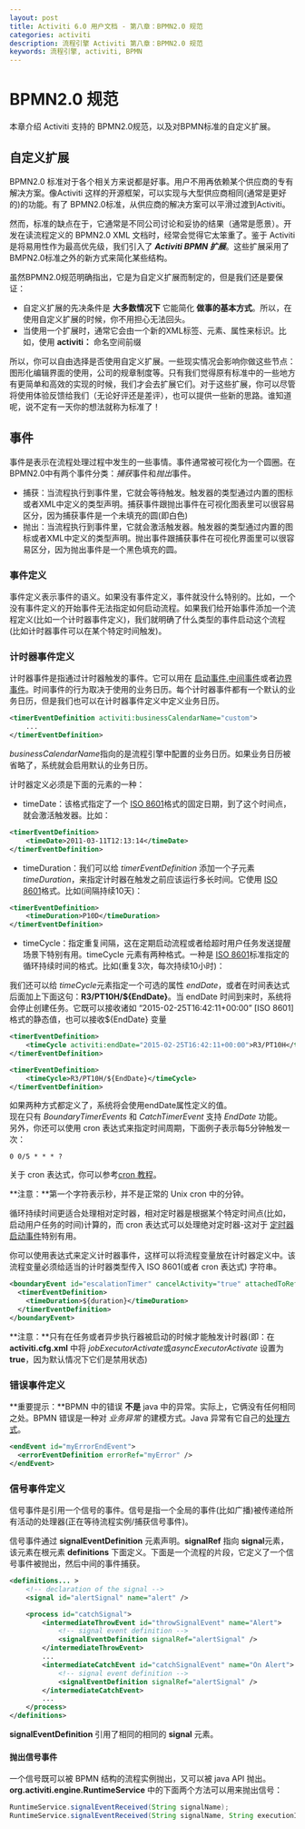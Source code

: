 ```yaml
---
layout: post
title: Activiti 6.0 用户文档 - 第八章：BPMN2.0 规范
categories: activiti
description: 流程引擎 Activiti 第八章：BPMN2.0 规范
keywords: 流程引擎, activiti, BPMN
---
```

# BPMN2.0 规范
本章介绍 Activiti 支持的 BPMN2.0规范，以及对BPMN标准的自定义扩展。

## 自定义扩展
BPMN2.0 标准对于各个相关方来说都是好事。用户不用再依赖某个供应商的专有解决方案。像Activiti 这样的开源框架，可以实现与大型供应商相同(通常是更好的)的功能。有了 BPMN2.0标准，从供应商的解决方案可以平滑过渡到Activiti。

然而，标准的缺点在于，它通常是不同公司讨论和妥协的结果（通常是愿景）。开发在读流程定义的 BPMN2.0 XML 文档时，经常会觉得它太笨重了。鉴于 Activiti 是将易用性作为最高优先级，我们引入了 ***Activiti BPMN 扩展***。这些扩展采用了BMPN2.0标准之外的新方式来简化某些结构。

虽然BPMN2.0规范明确指出，它是为自定义扩展而制定的，但是我们还是要保证：
- 自定义扩展的先决条件是 **大多数情况下** 它能简化 **做事的基本方式**。所以，在使用自定义扩展的时候，你不用担心无法回头。
- 当使用一个扩展时，通常它会由一个新的XML标签、元素、属性来标识。比如，使用 **activiti：** 命名空间前缀

所以，你可以自由选择是否使用自定义扩展。一些现实情况会影响你做这些节点：图形化编辑界面的使用，公司的规章制度等。只有我们觉得原有标准中的一些地方有更简单和高效的实现的时候，我们才会去扩展它们。对于这些扩展，你可以尽管将使用体验反馈给我们（无论好评还是差评），也可以提供一些新的思路。谁知道呢，说不定有一天你的想法就称为标准了！

## 事件
事件是表示在流程处理过程中发生的一些事情。事件通常被可视化为一个圆圈。在BPMN2.0中有两个事件分类：*捕获*事件和*抛出*事件。
- 捕获：当流程执行到事件里，它就会等待触发。触发器的类型通过内置的图标或者XML中定义的类型声明。捕获事件跟抛出事件在可视化图表里可以很容易区分，因为捕获事件是一个未填充的圆(即白色)
- 抛出：当流程执行到事件里，它就会激活触发器。触发器的类型通过内置的图标或者XML中定义的类型声明。抛出事件跟捕获事件在可视化界面里可以很容易区分，因为抛出事件是一个黑色填充的圆。

### 事件定义
事件定义表示事件的语义。如果没有事件定义，事件就没什么特别的。比如，一个没有事件定义的开始事件无法指定如何启动流程。如果我们给开始事件添加一个流程定义(比如一个计时器事件定义)，我们就明确了什么类型的事件启动这个流程(比如计时器事件可以在某个特定时间触发)。

### 计时器事件定义
计时器事件是指通过计时器触发的事件。它可以用在 [启动事件](https://www.activiti.org/userguide/#bpmnTimerStartEvent),[中间事件](https://www.activiti.org/userguide/#bpmnIntermediateCatchingEvent)或者[边界事件](https://www.activiti.org/userguide/#bpmnTimerBoundaryEvent)。时间事件的行为取决于使用的业务日历。每个计时器事件都有一个默认的业务日历，但是我们也可以在计时器事件定义中定义业务日历。

```xml
<timerEventDefinition activiti:businessCalendarName="custom">
    ...
</timerEventDefinition>
```

*businessCalendarName*指向的是流程引擎中配置的业务日历。如果业务日历被省略了，系统就会启用默认的业务日历。

计时器定义必须是下面的元素的一种：
- timeDate：该格式指定了一个 [ISO 8601](http://en.wikipedia.org/wiki/ISO_8601#Dates)格式的固定日期，到了这个时间点，就会激活触发器。比如：
```xml
<timerEventDefinition>
    <timeDate>2011-03-11T12:13:14</timeDate>
</timerEventDefinition>
```
- timeDuration：我们可以给 *timerEventDefinition* 添加一个子元素 *timeDuration*，来指定计时器在触发之前应该运行多长时间。它使用 [ISO 8601](http://en.wikipedia.org/wiki/ISO_8601#Durations)格式。比如(间隔持续10天)：
```xml
<timerEventDefinition>
    <timeDuration>P10D</timeDuration>
</timerEventDefinition>
```
- timeCycle：指定重复间隔，这在定期启动流程或者给超时用户任务发送提醒场景下特别有用。timeCycle 元素有两种格式。一种是 [ISO 8601](http://en.wikipedia.org/wiki/ISO_8601#Repeating_intervals)标准指定的循环持续时间的格式。比如(重复3次，每次持续10小时)：

我们还可以给 *timeCycle*元素指定一个可选的属性 *endDate*，或者在时间表达式后面加上下面这句：**R3/PT10H/\${EndDate}**。当 endDate 时间到来时，系统将会停止创建任务。它既可以接收诸如 “2015-02-25T16:42:11+00:00” [ISO 8601]格式的静态值，也可以接收\${EndDate} 变量
```xml
<timerEventDefinition>
    <timeCycle activiti:endDate="2015-02-25T16:42:11+00:00">R3/PT10H</timeCycle>
</timerEventDefinition>
```
```xml
<timerEventDefinition>
    <timeCycle>R3/PT10H/${EndDate}</timeCycle>
</timerEventDefinition>
```
如果两种方式都定义了，系统将会使用endDate属性定义的值。  
现在只有 *BoundaryTimerEvents* 和 *CatchTimerEvent* 支持 *EndDate* 功能。  
另外，你还可以使用 cron 表达式来指定时间周期，下面例子表示每5分钟触发一次：
```properties
0 0/5 * * * ?
```
关于 cron 表达式，你可以参考[cron 教程](http://www.quartz-scheduler.org/docs/tutorials/crontrigger.html)。

**注意：**第一个字符表示秒，并不是正常的 Unix cron 中的分钟。

循环持续时间更适合处理相对定时器，相对定时器是根据某个特定时间点(比如，启动用户任务的时间)计算的，而 cron 表达式可以处理绝对定时器-这对于 [定时器启动事件](https://www.activiti.org/userguide/#timerStartEventDescription)特别有用。

你可以使用表达式来定义计时器事件，这样可以将流程变量放在计时器定义中。该流程变量必须给适当的计时器类型传入 ISO 8601(或者 cron 表达式) 字符串。
```xml
<boundaryEvent id="escalationTimer" cancelActivity="true" attachedToRef="firstLineSupport">
  <timerEventDefinition>
    <timeDuration>${duration}</timeDuration>
  </timerEventDefinition>
</boundaryEvent>
```
**注意：**只有在任务或者异步执行器被启动的时候才能触发计时器(即：在 **activiti.cfg.xml** 中将 *jobExecutorActivate*或*asyncExecutorActivate* 设置为 **true**，因为默认情况下它们是禁用状态)

### 错误事件定义
**重要提示：**BPMN 中的错误 **不是** java 中的异常。实际上，它俩没有任何相同之处。BPMN 错误是一种对 *业务异常* 的建模方式。Java 异常有它自己的[处理方式](https://www.activiti.org/userguide/#serviceTaskExceptionHandling)。
```xml
<endEvent id="myErrorEndEvent">
  <errorEventDefinition errorRef="myError" />
</endEvent>
```
### 信号事件定义
信号事件是引用一个信号的事件。信号是指一个全局的事件(比如广播)被传递给所有活动的处理器(正在等待流程实例/捕获信号事件)。

信号事件通过 **signalEventDefinition** 元素声明。**signalRef** 指向 **signal**元素，该元素在根元素 **definitions** 下面定义。下面是一个流程的片段，它定义了一个信号事件被抛出，然后中间的事件捕获。

```xml
<definitions... >
	<!-- declaration of the signal -->
	<signal id="alertSignal" name="alert" />

	<process id="catchSignal">
		<intermediateThrowEvent id="throwSignalEvent" name="Alert">
			<!-- signal event definition -->
			<signalEventDefinition signalRef="alertSignal" />
		</intermediateThrowEvent>
		...
		<intermediateCatchEvent id="catchSignalEvent" name="On Alert">
			<!-- signal event definition -->
			<signalEventDefinition signalRef="alertSignal" />
		</intermediateCatchEvent>
		...
	</process>
</definitions>
```
**signalEventDefinition** 引用了相同的相同的 **signal** 元素。

#### 抛出信号事件
一个信号既可以被 BPMN 结构的流程实例抛出，又可以被 java API 抛出。**org.activiti.engine.RuntimeService** 中的下面两个方法可以用来抛出信号：
```java
RuntimeService.signalEventReceived(String signalName);
RuntimeService.signalEventReceived(String signalName, String executionId);
```

